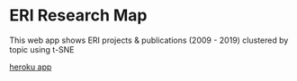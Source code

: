 # ERI Research Map
This web app shows ERI projects & publications (2009 - 2019) clustered by topic using t-SNE 

[heroku app](https://eri-research-dashboard.herokuapp.com/)
